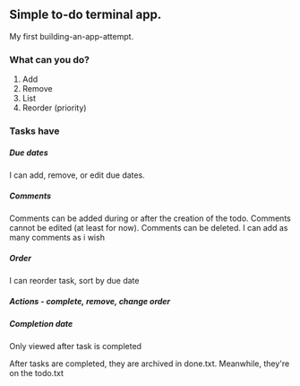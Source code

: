 ## Simple to-do terminal app.
My first building-an-app-attempt.

### What can you do?
1. Add
2. Remove
3. List
4. Reorder (priority)

### Tasks have

##### Due dates
I can add, remove, or edit due dates.

##### Comments
Comments can be added during or after the creation of the todo.
Comments cannot be edited (at least for now).
Comments can be deleted.
I can add as many comments as i wish

##### Order
I can reorder task, sort by due date

##### Actions - complete, remove, change order

##### Completion date
Only viewed after task is completed

After tasks are completed, they are archived in done.txt.
Meanwhile, they're on the todo.txt